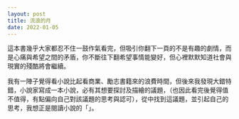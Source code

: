 ```yaml
---
layout: post
title: 流浪的月
date: 2022-01-05
---
```

這本書幾乎大家都忍不住一鼓作氣看完，但吸引你翻下一頁的不是有趣的劇情，而是心痛與希望之間的矛盾，你不斷往下翻希望事情能變好，但心裡默默知道社會與現實的殘酷將會繼續。

我有一陣子覺得看小說比起看商業、勵志書籍來的浪費時間，但後來我發現大錯特錯，小說家寫成一本小說，必有其想要探討及描繪的議題，（也因此看完後覺得值不值得，有點偏向自己對該議題的思考與認可），從中找到這議題，並引起自己的思考，我想正是閱讀小說的「」。